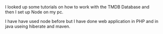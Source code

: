 I looked up some tutorials on how to work with the TMDB Database and then I set up Node on my pc. 

I have have used node before but I have done web application in PHP and in java useing hiberate and maven. 
